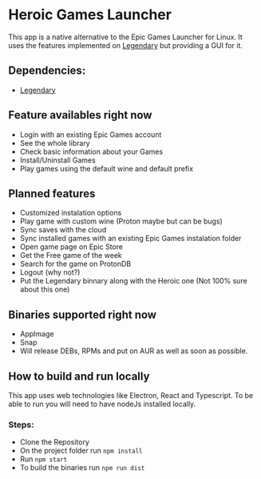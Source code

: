 # Heroic Games Launcher

This app is a native alternative to the Epic Games Launcher for Linux.
It uses the features implemented on [Legendary](https://github.com/derrod/legendary) but providing a GUI for it.

## Dependencies:
- [Legendary](https://github.com/derrod/legendary)

## Feature availables right now
- Login with an existing Epic Games account
- See the whole library
- Check basic information about your Games
- Install/Uninstall Games
- Play games using the default wine and default prefix

## Planned features
- Customized instalation options
- Play game with custom wine (Proton maybe but can be bugs)
- Sync saves with the cloud
- Sync installed games with an existing Epic Games instalation folder
- Open game page on Epic Store
- Get the Free game of the week
- Search for the game on ProtonDB
- Logout (why not?)
- Put the Legendary binnary along with the Heroic one (Not 100% sure about this one)

## Binaries supported right now
- AppImage
- Snap
- Will release DEBs, RPMs and put on AUR as well as soon as possible.

## How to build and run locally

This app uses web technologies like Electron, React and Typescript.
To be able to run you will need to have nodeJs installed locally.

### Steps:
  - Clone the Repository
  - On the project folder run `npm install`
  - Run `npm start`
  - To build the binaries run `npm run dist`
